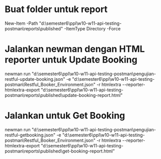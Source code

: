 # Buat folder untuk report
New-Item -Path "d:\semester6\ppl\w10-w11-api-testing-postman\reports\published" -ItemType Directory -Force

# Jalankan newman dengan HTML reporter untuk Update Booking
newman run "d:\semester6\ppl\w10-w11-api-testing-postman\pengujian-restful-update-booking.json" -e "d:\semester6\ppl\w10-w11-api-testing-postman\Restful_Booker_Environment.json" -r htmlextra --reporter-htmlextra-export "d:\semester6\ppl\w10-w11-api-testing-postman\reports\published\update-booking-report.html"

# Jalankan untuk Get Booking
newman run "d:\semester6\ppl\w10-w11-api-testing-postman\pengujian-restful-getbooking.json" -e "d:\semester6\ppl\w10-w11-api-testing-postman\Restful_Booker_Environment.json" -r htmlextra --reporter-htmlextra-export "d:\semester6\ppl\w10-w11-api-testing-postman\reports\published\get-booking-report.html"